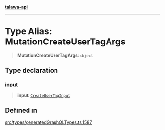 [**talawa-api**](../../../README.md)

***

# Type Alias: MutationCreateUserTagArgs

> **MutationCreateUserTagArgs**: `object`

## Type declaration

### input

> **input**: [`CreateUserTagInput`](CreateUserTagInput.md)

## Defined in

[src/types/generatedGraphQLTypes.ts:1587](https://github.com/Suyash878/talawa-api/blob/f376d03c37e9acd046e7cc983947432c95f74442/src/types/generatedGraphQLTypes.ts#L1587)
